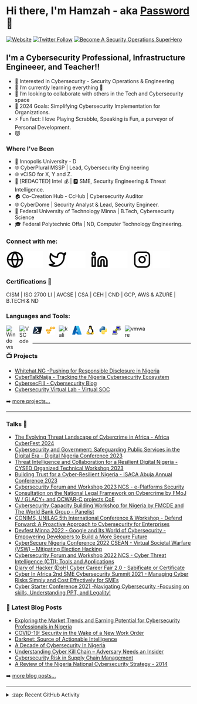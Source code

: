 # Hi there, I'm Hamzah - aka [Password]() 👋 

[![Website](https://img.shields.io/website?label=PASSWORD_NG&style=for-the-badge&url=https%3A%2F%2Fpasswordng.github.io)](https://passwordng.github.io)
[![Twitter Follow](https://img.shields.io/twitter/follow/password_ng?color=1DA1F2&logo=twitter&style=for-the-badge)](https://twitter.com/intent/follow?original_referer=https%3A%2F%2Fgithub.com%2Fpassword_ng&screen_name=PASSWORD_NG)
[![Become A Security Operations SuperHero](https://img.shields.io/badge/-Become%20A%20Security%20Operations%20SuperHero%20%E2%86%92-gray.svg?colorB=ff652f&style=for-the-badge)]()


## I'm a Cybersecurity Professional, Infrastructure Engineeer, and Teacher!!

- 🔭 Interested in Cybersecurity - Security Operations & Engineering
- 🌱 I’m currently learning everything 🤣
- 👯 I’m looking to collaborate with others in the Tech and Cybersecurity space
- 🥅 2024 Goals: Simplifying Cybersecurity Implementation for Organizations.
- ⚡ Fun fact: I love Playing Scrabble, Speaking is Fun, a purveyor of Personal Development.
- 😻 

### Where I've Been
- 🏫 Innopolis University - D
- 🌐 CyberPlural MSSP | Lead, Cybersecurity Engineering
- 🌐 vCISO for X, Y and Z.
- 🏧 [REDACTED] Intel 💰 | 🅿 SME, Security Engineering & Threat Intelligence.
- 🏠 Co-Creation Hub - CcHub |  Cybersecurity Auditor 
- 🌐 CyberDome | Security Analyst & Lead, Security Engineer.
- 🏫 Federal University of Technology Minna | B.Tech, Cybersecurity Science
- 🎓 Federal Polytechnic Offa | ND, Computer Technology Engineering.

### Connect with me:

[![website](./img/globe-light.svg)](https://passwordng.github.io#gh-light-mode-only)
[![website](./img/globe-dark.svg)](https://passwordng.github.io#gh-dark-mode-only)
&nbsp;&nbsp;
[![website](./img/twitter-light.svg)](https://twitter.com/password_ng#gh-light-mode-only)
[![website](./img/twitter-dark.svg)](https://twitter.com/password_ng#gh-dark-mode-only)
&nbsp;&nbsp;
[![website](./img/linkedin-light.svg)](https://www.linkedin.com/in/password-ng/#gh-light-mode-only)
[![website](./img/linkedin-dark.svg)](https://www.linkedin.com/in/password-ng/#gh-dark-mode-only)
&nbsp;&nbsp;
[![website](./img/instagram-light.svg)](https://instagram.com/password_ng#gh-light-mode-only)
[![website](./img/instagram-dark.svg)](https://instagram.com/password_ng#gh-dark-mode-only)

### Certifications 📜
CISM | ISO 2700 LI | AVCSE | CSA | CEH | CND | GCP, AWS & AZURE | B.TECH & ND

### Languages and Tools:

<img align="left" alt="Windows" width="26px" src="https://upload.wikimedia.org/wikipedia/commons/1/15/Microsoft_-_SuperTinyIcons.svg" style="padding-right:10px;" />
<img align="left" alt="VSCode" width="26px" src="https://cdn.jsdelivr.net/gh/devicons/devicon/icons/vscode/vscode-original.svg" style="padding-right:10px;" />
<img align="left" alt="ps" width="26px" src="https://raw.githubusercontent.com/github/explore/80688e429a7d4ef2fca1e82350fe8e3517d3494d/topics/powershell/powershell.png" style="padding-right:10px;" />
<img align="left" alt="CSS3" width="26px" src="https://github.com/devicons/devicon/blob/v2.15.1/icons/amazonwebservices/amazonwebservices-original.svg" style="padding-right:10px;" />
<img align="left" alt="kali" width="26px" src="https://upload.wikimedia.org/wikipedia/commons/2/2b/Kali-dragon-icon.svg" style="padding-right:10px;" />
<img align="left" alt="azure" width="26px" src="https://github.com/devicons/devicon/blob/v2.15.1/icons/azure/azure-original.svg" style="padding-right:10px;" />
<img align="left" alt="linux" width="26px" src="https://github.com/devicons/devicon/blob/v2.15.1/icons/linux/linux-original.svg" style="padding-right:10px;" />
<img align="left" alt="python" width="26px" src="https://github.com/devicons/devicon/blob/v2.15.1/icons/python/python-original.svg" style="padding-right:10px;" />
<img align="left" alt="putty" width="26px" src="https://github.com/devicons/devicon/blob/v2.15.1/icons/putty/putty-original.svg" style="padding-right:10px;" />
<img align="left" alt="vmware" width="60px" src="https://upload.wikimedia.org/wikipedia/commons/9/9a/Vmware.svg" style="padding-right:10px;" />
<!--
<img align="left" alt="nessus" width="60px" src="https://upload.wikimedia.org/wikipedia/commons/c/c1/Nessus-Professional-FullColor-RGB.svg" style="padding-right:10px;" />
<img align="left" alt="sophos" width="60px" src="https://upload.wikimedia.org/wikipedia/commons/7/7d/Sophos_logo2.svg" style="padding-right:10px;" />
<img align="left" alt="Virustotal" width="60px" src="https://upload.wikimedia.org/wikipedia/commons/4/4f/CrowdStrike_logo.svg" style="padding-right:10px;" />
<img align="left" alt="sophos" width="60px" src="https://upload.wikimedia.org/wikipedia/commons/b/b7/VirusTotal_logo.svg" style="padding-right:10px;" />


<div align=left>
<img align="left" alt="active_directory" width="26px" src="https://upload.wikimedia.org/wikipedia/commons/9/9b/Active-directory.svg" style="padding-right:10px;" />
</div>
-->

<br />
<br />

---

### 📺 Projects

<!-- PROJECTS:START -->
- [Whitehat.NG -Pushing for Responsible Disclosure in Nigeria](https://github.com/ngwhitehat)
- [CyberTalkNaija - Tracking the Nigeria Cybersecurity Ecosystem](https://www.cybertalknaija.com/)
- [CybersecFill - Cybersecurity Blog](https://cybersecfill.com/)
- [Cybersecurity Virtual Lab - Virtual SOC]()
<!-- PROJECTS:END -->

➡️ [more projects...]()

---
### Talks 🎤
- [The Evolving Threat Landscape of Cybercrime in Africa - Africa CyberFest 2024](https://github.com/passwordng/passwordng/blob/main/slides/The%20Evolving%20Threat%20Landscape%20of%20Cybercrime%20in%20Africa.pdf)
- [Cybersecurity and Government: Safeguarding Public Services in the Digital Era - Digital Nigeria Conference 2023](https://www.linkedin.com/posts/password-ng_nigeria-challenges-opportunities-activity-7123564020762107904-Udkd?utm_source=share&utm_medium=member_desktop)
- [Threat Intelligence and Collaboration for a Resilient Digital Nigeria - CYSED Organized Technical Workshop 2023]()
- [Building Trust for a Cyber-Resilient Nigeria - ISACA Abuja Annual Conference 2023]()
- [Cybersecurity Forum and Workshop 2023 NCS - e-Platforms Security]()
- [ Consultation on the National Legal Framework on Cybercrime by FMoJ W / GLACY+ and OCWAR-C projects CoE]()
- [Cybersecurity Capacity Building Workshop for Nigeria by FMCDE and The World Bank Group - Panelist]()
- [CONIMS, UNILAG 5th International Conference & Workshop - Defend Forward: A Proactive Approach to Cybersecurity for Enterprises]()
- [Devfest Minna 2022 - Google and Its World of Cybersecurity -Empowering Developers to Build a More Secure Future](https://gdg.community.dev/events/details/google-gdg-minna-presents-devfest-minna-2022/)
- [CyberSecure Nigeria Conference 2022 CSEAN -  Virtual Societal Warfare (VSW) – Mitigating Election Hacking ]()
- [Cybersecurity Forum and Workshop 2022 NCS - Cyber Threat Intelligence (CTI): Tools and Applications ](https://www.ncs.org.ng/wp-content/uploads/2022/06/Cyber-Threats-Intelligence-Tools-and-Applications.pdf)
- [Diary of Hacker (DoH) Cyber Career Fair 2.0 - Sabificate or Certificate]()
- [Cyber In Africa 2nd SME Cybersecurity Summit 2021 - Managing Cyber Risks Simply and Cost Effectively for SMEs]()
- [Cyber Starter Conference 2021 -Navigating Cybersecurity -Focusing on skills, Understanding PPT, and Legality!]()

### 📕 Latest Blog Posts

<!-- BLOG-POST-LIST:START -->
- [Exploring the Market Trends and Earning Potential for Cybersecurity Professionals in Nigeria](https://www.cybersecfill.com/cybersecurity-salary-in-nigeria/)
- [COVID-19: Security in the Wake of a New Work Order](https://cybersecfill.com/covid-19-security-in-the-wake-working-from-home)
- [Darknet: Source of Actionable Intelligence](https://cybersecfill.com/darknet-for-actionable-intelligence/)
- [A Decade of Cybersecurity In Nigeria](https://cybersecfill.com/a-decade-of-cybersecurity-in-nigeria/)
- [Understanding Cyber Kill Chain – Adversary Needs an Insider](https://cybersecfill.com/understanding-cyber-kill-chain-adversary-needs-an-insider/)
- [Cybersecurity Risk in Supply Chain Management](https://cybersecfill.com/cybersecurity-risk-in-supply-chain/)
- [A Review of the Nigeria National Cybersecurity Strategy - 2014](https://cybersecfill.com/nigeria-cybersecurity-strategy/)
<!-- BLOG-POST-LIST:END -->

➡️ [more blog posts...](https://passwordng.github.io/)

---

<details>
  <summary>:zap: Recent GitHub Activity</summary>
